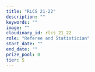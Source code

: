 ```yaml
---
title: "RLCS 21-22"
description: ""
keywords: ""
image: ""
cloudinary_id: rlcs_21_22
role: "Referee and Statistician"
start_date: ""
end_date: ""
prize_pool: 0
tier: S
---
```

